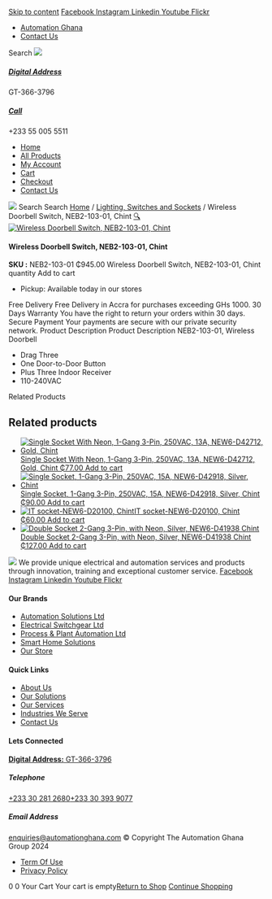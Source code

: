 [Skip to content](https://store.automationghana.com/product/wireless-doorbell-switch-3/#content)
[ Facebook ](https://www.facebook.com/automationgh/) [ Instagram ](https://www.instagram.com/automationgh/) [ Linkedin ](https://www.linkedin.com/company/the-automation-ghana-limited/) [ Youtube ](https://www.youtube.com/channel/UCurrRDUSm5oIW39VXjn1u0w) [ Flickr ](https://www.flickr.com/photos/181794037@N07/)
  * [ Automation Ghana ](https://automationghana.com)
  * [ Contact Us ](https://store.automationghana.com/contact/)


Search
[ ![](https://store.automationghana.com/wp-content/uploads/2024/04/Website-TAGG-Logo-BLUE.png) ](https://store.automationghana.com/)
[ ](https://maps.app.goo.gl/m4xeaagWCNbLk4jM6)
#####  [ Digital Address ](https://maps.app.goo.gl/m4xeaagWCNbLk4jM6)
GT-366-3796 
[ ](tel:+233550055511)
#####  [ Call ](tel:+233550055511)
+233 55 005 5511 
  * [Home](https://store.automationghana.com/)
  * [All Products](https://store.automationghana.com/shop/)
  * [My Account](https://store.automationghana.com/my-account/)
  * [Cart](https://store.automationghana.com/cart/)
  * [Checkout](https://store.automationghana.com/checkout/)
  * [Contact Us](https://store.automationghana.com/contact/)


[![](https://store.automationghana.com/wp-content/uploads/2024/04/AutomationGhana_logo_white.png)](https://store.automationghana.com)
Search
Search
[Home](https://store.automationghana.com) / [Lighting, Switches and Sockets](https://store.automationghana.com/product-category/lighting-switches-and-sockets/) / Wireless Doorbell Switch, NEB2-103-01, Chint
[🔍](https://store.automationghana.com/product/wireless-doorbell-switch-3/)
[![Wireless Doorbell Switch, NEB2-103-01, Chint](https://store.automationghana.com/wp-content/uploads/2021/03/NEB2-102-01.jpg)](https://store.automationghana.com/wp-content/uploads/2021/03/NEB2-102-01.jpg)
####  Wireless Doorbell Switch, NEB2-103-01, Chint 
**SKU :** NEB2-103-01 
₵945.00
Wireless Doorbell Switch, NEB2-103-01, Chint quantity
Add to cart
  * Pickup: Available today in our stores


Free Delivery 
Free Delivery in Accra for purchases exceeding GHs 1000. 
30 Days Warranty 
You have the right to return your orders within 30 days. 
Secure Payment 
Your payments are secure with our private security network. 
Product Description
Product Description
NEB2-103-01, Wireless Doorbell 
  * Drag Three
  * One Door-to-Door Button
  * Plus Three Indoor Receiver
  * 110-240VAC


Related Products 
## Related products
  * [![Single Socket With Neon, 1-Gang 3-Pin, 250VAC, 13A, NEW6-D42712, Gold, Chint](https://store.automationghana.com/wp-content/uploads/2020/04/ONLINE-STORE-SOCKET-5-300x300.jpg)Single Socket With Neon, 1-Gang 3-Pin, 250VAC, 13A, NEW6-D42712, Gold, Chint ₵77.00 ](https://store.automationghana.com/product/single-socket-new6-d42712-chint/)
[Add to cart](https://store.automationghana.com/product/wireless-doorbell-switch-3/?add-to-cart=1529)
  * [![Single Socket, 1-Gang 3-Pin, 250VAC, 15A, NEW6-D42918, Silver, Chint](https://store.automationghana.com/wp-content/uploads/2020/04/NEW6-D42900-300x300.jpg)Single Socket, 1-Gang 3-Pin, 250VAC, 15A, NEW6-D42918, Silver, Chint ₵90.00 ](https://store.automationghana.com/product/single-socket-new6-d42918-chint/)
[Add to cart](https://store.automationghana.com/product/wireless-doorbell-switch-3/?add-to-cart=1525)
  * [![IT socket-NEW6-D20100, Chint](https://store.automationghana.com/wp-content/uploads/2020/04/DATA-Socket-1-1-300x300.jpg)IT socket-NEW6-D20100, Chint ₵60.00 ](https://store.automationghana.com/product/it-socket-new6-d20100-chint/)
[Add to cart](https://store.automationghana.com/product/wireless-doorbell-switch-3/?add-to-cart=1515)
  * [![Double Socket 2-Gang 3-Pin, with Neon, Silver, NEW6-D41938 Chint](https://store.automationghana.com/wp-content/uploads/2020/04/2-gang-silver-300x300.jpg)Double Socket 2-Gang 3-Pin, with Neon, Silver, NEW6-D41938 Chint ₵127.00 ](https://store.automationghana.com/product/double-socket-with-neon-new6-d41938-chint/)
[Add to cart](https://store.automationghana.com/product/wireless-doorbell-switch-3/?add-to-cart=1507)


![](https://store.automationghana.com/wp-content/uploads/2024/04/AutomationGhana_logo_white.png)
We provide unique electrical and automation services and products through innovation, training and exceptional customer service.
[ Facebook ](https://www.facebook.com/automationgh/) [ Instagram ](https://www.instagram.com/automationgh/) [ Linkedin ](https://www.linkedin.com/company/the-automation-ghana-limited/) [ Youtube ](https://www.youtube.com/channel/UCurrRDUSm5oIW39VXjn1u0w) [ Flickr ](https://www.flickr.com/photos/181794037@N07/)
#### Our Brands
  * [ Automation Solutions Ltd ](https://store.automationghana.com/product/wireless-doorbell-switch-3/)
  * [ Electrical Switchgear Ltd ](https://store.automationghana.com/product/wireless-doorbell-switch-3/)
  * [ Process & Plant Automation Ltd ](https://store.automationghana.com/product/wireless-doorbell-switch-3/)
  * [ Smart Home Solutions ](https://store.automationghana.com/product/wireless-doorbell-switch-3/)
  * [ Our Store ](https://store.automationghana.com/product/wireless-doorbell-switch-3/)


#### Quick Links
  * [ About Us ](https://store.automationghana.com/product/wireless-doorbell-switch-3/)
  * [ Our Solutions ](https://store.automationghana.com/product/wireless-doorbell-switch-3/)
  * [ Our Services ](https://store.automationghana.com/product/wireless-doorbell-switch-3/)
  * [ Industries We Serve ](https://store.automationghana.com/product/wireless-doorbell-switch-3/)
  * [ Contact Us ](https://store.automationghana.com/product/wireless-doorbell-switch-3/)


#### Lets Connected
[**Digital Address:** GT-366-3796](https://maps.app.goo.gl/m4xeaagWCNbLk4jM6)
#####  Telephone 
[ +233 30 281 2680](tel:+233302812680)[+233 30 393 9077](https://store.automationghana.com/product/wireless-doorbell-switch-3/+233303939077)
#####  Email Address 
enquiries@automationghana.com 
© Copyright The Automation Ghana Group 2024
  * [ Term Of Use ](https://store.automationghana.com/product/wireless-doorbell-switch-3/)
  * [ Privacy Policy ](https://store.automationghana.com/product/wireless-doorbell-switch-3/)


0
0
Your Cart
Your cart is empty[Return to Shop](https://store.automationghana.com/shop/)
[Continue Shopping](https://store.automationghana.com/product/wireless-doorbell-switch-3/)
